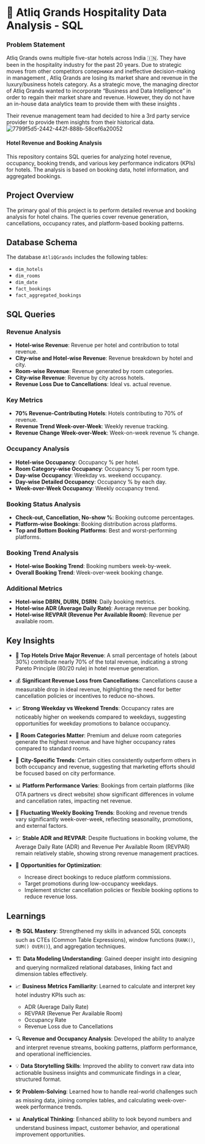 # 🏨 Atliq Grands Hospitality Data Analysis - SQL

### Problem Statement 

Atliq Grands owns multiple five-star hotels across India 🇮🇳. They have been in the hospitality industry for the past 20 years. Due to strategic moves from other competitors  соперники and ineffective decision-making in management , Atliq Grands are losing its market share  and revenue in the luxury/business hotels category. As a strategic move, the managing director of Atliq Grands wanted to incorporate “Business and Data Intelligence”  in order to regain their market share and revenue. However, they do not have an in-house data analytics team to provide them with these insights .

Their revenue management team  had decided to hire a 3rd party service provider to provide them insights from their historical data.
![7799f5d5-2442-442f-888b-58cef6a20052](https://github.com/user-attachments/assets/7676cdb1-8a91-4d4b-835b-ee7114935b5d)

#### Hotel Revenue and Booking Analysis

This repository contains SQL queries for analyzing hotel revenue, occupancy, booking trends, and various key performance indicators (KPIs) for hotels. The analysis is based on booking data, hotel information, and aggregated bookings.

## Project Overview

The primary goal of this project is to perform detailed revenue and booking analysis for hotel chains. The queries cover revenue generation, cancellations, occupancy rates, and platform-based booking patterns.

## Database Schema

The database `AtliQGrands` includes the following tables:

- `dim_hotels`
- `dim_rooms`
- `dim_date`
- `fact_bookings`
- `fact_aggregated_bookings`

## SQL Queries

### Revenue Analysis
- **Hotel-wise Revenue**: Revenue per hotel and contribution to total revenue.
- **City-wise and Hotel-wise Revenue**: Revenue breakdown by hotel and city.
- **Room-wise Revenue**: Revenue generated by room categories.
- **City-wise Revenue**: Revenue by city across hotels.
- **Revenue Loss Due to Cancellations**: Ideal vs. actual revenue.

### Key Metrics
- **70% Revenue-Contributing Hotels**: Hotels contributing to 70% of revenue.
- **Revenue Trend Week-over-Week**: Weekly revenue tracking.
- **Revenue Change Week-over-Week**: Week-on-week revenue % change.

### Occupancy Analysis
- **Hotel-wise Occupancy**: Occupancy % per hotel.
- **Room Category-wise Occupancy**: Occupancy % per room type.
- **Day-wise Occupancy**: Weekday vs. weekend occupancy.
- **Day-wise Detailed Occupancy**: Occupancy % by each day.
- **Week-over-Week Occupancy**: Weekly occupancy trend.

### Booking Status Analysis
- **Check-out, Cancellation, No-show %**: Booking outcome percentages.
- **Platform-wise Bookings**: Booking distribution across platforms.
- **Top and Bottom Booking Platforms**: Best and worst-performing platforms.

### Booking Trend Analysis
- **Hotel-wise Booking Trend**: Booking numbers week-by-week.
- **Overall Booking Trend**: Week-over-week booking change.

### Additional Metrics
- **Hotel-wise DBRN, DURN, DSRN**: Daily booking metrics.
- **Hotel-wise ADR (Average Daily Rate)**: Average revenue per booking.
- **Hotel-wise REVPAR (Revenue Per Available Room)**: Revenue per available room.


## Key Insights

- 🏨 **Top Hotels Drive Major Revenue**: A small percentage of hotels (about 30%) contribute nearly 70% of the total revenue, indicating a strong Pareto Principle (80/20 rule) in hotel revenue generation.
  
- 💰 **Significant Revenue Loss from Cancellations**: Cancellations cause a measurable drop in ideal revenue, highlighting the need for better cancellation policies or incentives to reduce no-shows.

- 📈 **Strong Weekday vs Weekend Trends**: Occupancy rates are noticeably higher on weekends compared to weekdays, suggesting opportunities for weekday promotions to balance occupancy.

- 🛌 **Room Categories Matter**: Premium and deluxe room categories generate the highest revenue and have higher occupancy rates compared to standard rooms.

- 🌆 **City-Specific Trends**: Certain cities consistently outperform others in both occupancy and revenue, suggesting that marketing efforts should be focused based on city performance.

- 📊 **Platform Performance Varies**: Bookings from certain platforms (like OTA partners vs direct website) show significant differences in volume and cancellation rates, impacting net revenue.

- 🔄 **Fluctuating Weekly Booking Trends**: Booking and revenue trends vary significantly week-over-week, reflecting seasonality, promotions, and external factors.

- 💹 **Stable ADR and REVPAR**: Despite fluctuations in booking volume, the Average Daily Rate (ADR) and Revenue Per Available Room (REVPAR) remain relatively stable, showing strong revenue management practices.


- 🚀 **Opportunities for Optimization**:
  - Increase direct bookings to reduce platform commissions.
  - Target promotions during low-occupancy weekdays.
  - Implement stricter cancellation policies or flexible booking options to reduce revenue loss.


## Learnings

- 📚 **SQL Mastery**: Strengthened my skills in advanced SQL concepts such as CTEs (Common Table Expressions), window functions (`RANK()`, `SUM() OVER()`), and aggregation techniques.
  
- 🏗️ **Data Modeling Understanding**: Gained deeper insight into designing and querying normalized relational databases, linking fact and dimension tables effectively.

- 📈 **Business Metrics Familiarity**: Learned to calculate and interpret key hotel industry KPIs such as:
  - ADR (Average Daily Rate)
  - REVPAR (Revenue Per Available Room)
  - Occupancy Rate
  - Revenue Loss due to Cancellations

- 🔍 **Revenue and Occupancy Analysis**: Developed the ability to analyze and interpret revenue streams, booking patterns, platform performance, and operational inefficiencies.

- 💡 **Data Storytelling Skills**: Improved the ability to convert raw data into actionable business insights and communicate findings in a clear, structured format.

- 🛠️ **Problem-Solving**: Learned how to handle real-world challenges such as missing data, joining complex tables, and calculating week-over-week performance trends.

- 📊 **Analytical Thinking**: Enhanced ability to look beyond numbers and understand business impact, customer behavior, and operational improvement opportunities.
